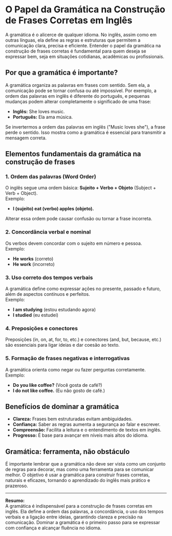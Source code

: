 
# O Papel da Gramática na Construção de Frases Corretas em Inglês

A gramática é o alicerce de qualquer idioma. No inglês, assim como em outras línguas, ela define as regras e estruturas que permitem a comunicação clara, precisa e eficiente. Entender o papel da gramática na construção de frases corretas é fundamental para quem deseja se expressar bem, seja em situações cotidianas, acadêmicas ou profissionais.

## Por que a gramática é importante?

A gramática organiza as palavras em frases com sentido. Sem ela, a comunicação pode se tornar confusa ou até impossível. Por exemplo, a ordem das palavras em inglês é diferente do português, e pequenas mudanças podem alterar completamente o significado de uma frase:

- **Inglês:** She loves music.  
- **Português:** Ela ama música.

Se invertermos a ordem das palavras em inglês ("Music loves she"), a frase perde o sentido. Isso mostra como a gramática é essencial para transmitir a mensagem correta.

## Elementos fundamentais da gramática na construção de frases

### 1. **Ordem das palavras (Word Order)**
O inglês segue uma ordem básica: **Sujeito + Verbo + Objeto** (Subject + Verb + Object).  
Exemplo:  
- **I (sujeito) eat (verbo) apples (objeto).**

Alterar essa ordem pode causar confusão ou tornar a frase incorreta.

### 2. **Concordância verbal e nominal**
Os verbos devem concordar com o sujeito em número e pessoa.  
Exemplo:  
- **He works** (correto)  
- **He work** (incorreto)

### 3. **Uso correto dos tempos verbais**
A gramática define como expressar ações no presente, passado e futuro, além de aspectos contínuos e perfeitos.  
Exemplo:  
- **I am studying** (estou estudando agora)
- **I studied** (eu estudei)

### 4. **Preposições e conectores**
Preposições (in, on, at, for, to, etc.) e conectores (and, but, because, etc.) são essenciais para ligar ideias e dar coesão ao texto.

### 5. **Formação de frases negativas e interrogativas**
A gramática orienta como negar ou fazer perguntas corretamente.  
Exemplo:  
- **Do you like coffee?** (Você gosta de café?)
- **I do not like coffee.** (Eu não gosto de café.)

## Benefícios de dominar a gramática

- **Clareza:** Frases bem estruturadas evitam ambiguidades.
- **Confiança:** Saber as regras aumenta a segurança ao falar e escrever.
- **Compreensão:** Facilita a leitura e o entendimento de textos em inglês.
- **Progresso:** É base para avançar em níveis mais altos do idioma.

## Gramática: ferramenta, não obstáculo

É importante lembrar que a gramática não deve ser vista como um conjunto de regras para decorar, mas como uma ferramenta para se comunicar melhor. O objetivo é usar a gramática para construir frases corretas, naturais e eficazes, tornando o aprendizado do inglês mais prático e prazeroso.

---

**Resumo:**  
A gramática é indispensável para a construção de frases corretas em inglês. Ela define a ordem das palavras, a concordância, o uso dos tempos verbais e a ligação entre ideias, garantindo clareza e precisão na comunicação. Dominar a gramática é o primeiro passo para se expressar com confiança e alcançar fluência no idioma.
```
